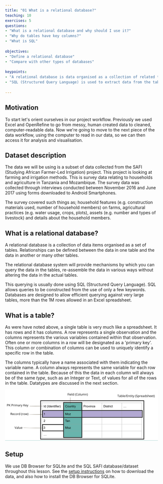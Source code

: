 ```yaml
---
title: "01 What is a relational database?"
teaching: 10
exercises: 5
questions:
- "What is a relational database and why should I use it?"
- "Why do tables have key columns?"
- "What is SQL"

objectives:
- "Define a relational database"
- "Compare with other types of databases"

keypoints:
- "A relational database is data organised as a collection of related tables"
- "SQL (Structured Query Language) is used to extract data from the tables. Either a single table or data spread across two or more related tables."

---
```


## Motivation
To start let's orient ourselves in our project workflow. Previously we used Excel and OpenRefine to go from messy, human created data to cleaned, computer-readable data.  Now we're going to move to the next piece of the data workflow, using the computer to read in our data, so we can then access it for analysis and visualisation.

## Dataset description
The data we will be using is a subset of data collected from the SAFI (Studying African Farmer-Led Irrigation) project.  This project is looking at farming and irrigation methods. This is survey data relating to households and agriculture in Tanzania and Mozambique. The survey data was collected through interviews conducted between November 2016 and June 2017 using forms downloaded to Android Smartphones.

The survey covered such things as; household features (e.g. construction materials used, number of household members) on farms, agricultural practices (e.g. water usage, crops, plots), assets (e.g. number and types of livestock) and details about the household members.

## What is a relational database?

A relational database is a collection of data items organised as a set of tables. Relationships can be defined between the data in one table and the data in another or many other tables.

The relational database system will provide mechanisms by which you can query the data in the tables, re-assemble the data in various ways without altering the data in the actual tables.

This querying is usually done using SQL (Structured Query Language). SQL allows queries to be constructed from the use of only a few keywords.
Databases are designed to allow efficient querying against very large tables, more than the 1M rows allowed in an Excel spreadsheet.

## What is a table?

As were have noted above, a single table is very much like a spreadsheet. It has rows and it has columns. A row represents a single observation and the columns represents the various variables contained within that observation. 
Often one or more columns in a row will be designated as a 'primary key'. This column or combination of columns can be used to uniquely identify a specific row in the table. 

The columns typically have a name associated with them indicating the variable name. A column always represents the same variable for each row contained in the table. Because of this the data in each column will always be of the same *type*, such as an Integer or Text, of values for all of the rows in the table. Datatypes are discussed in the next section.

![Table description](../fig/01-SAFI-SQL-Table.png)


## Setup

We use DB Browser for SQLite and the SQL SAFI database/dataset throughout this lesson. See the [setup instructions](https://ywharton.github.io/sql-socialsci/setup.html) on how to download the data, and also how to install the DB Browser for SQLite. 




